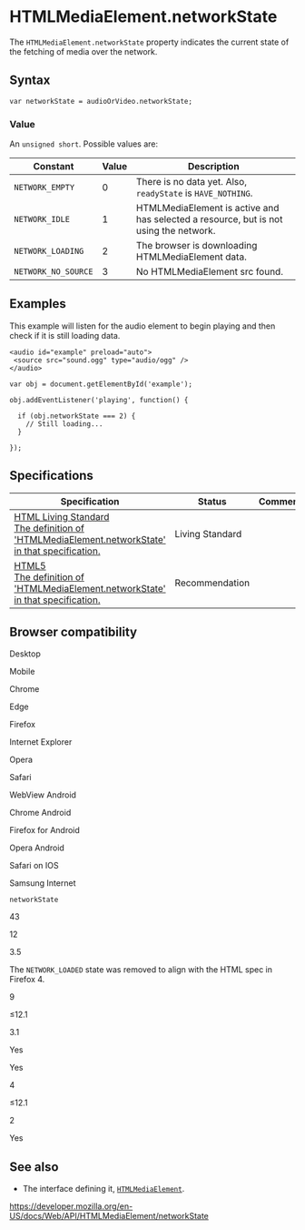 HTMLMediaElement.networkState
=============================

The `HTMLMediaElement.networkState` property indicates the current state of the fetching of media over the network.

Syntax
------

    var networkState = audioOrVideo.networkState;

### Value

An `unsigned short`. Possible values are:

<table><thead><tr class="header"><th>Constant</th><th>Value</th><th>Description</th></tr></thead><tbody><tr class="odd"><td><code>NETWORK_EMPTY</code></td><td>0</td><td>There is no data yet. Also, <code>readyState</code> is <code>HAVE_NOTHING</code>.</td></tr><tr class="even"><td><code>NETWORK_IDLE</code></td><td>1</td><td>HTMLMediaElement is active and has selected a resource, but is not using the network.</td></tr><tr class="odd"><td><code>NETWORK_LOADING</code></td><td>2</td><td>The browser is downloading HTMLMediaElement data.</td></tr><tr class="even"><td><code>NETWORK_NO_SOURCE</code></td><td>3</td><td>No HTMLMediaElement src found.</td></tr></tbody></table>

Examples
--------

This example will listen for the audio element to begin playing and then check if it is still loading data.

    <audio id="example" preload="auto">
     <source src="sound.ogg" type="audio/ogg" />
    </audio>

    var obj = document.getElementById('example');

    obj.addEventListener('playing', function() {

      if (obj.networkState === 2) {
        // Still loading...
      }

    });

Specifications
--------------

<table><thead><tr class="header"><th>Specification</th><th>Status</th><th>Comment</th></tr></thead><tbody><tr class="odd"><td><a href="https://html.spec.whatwg.org/multipage/#dom-media-networkstate">HTML Living Standard<br />
<span class="small">The definition of 'HTMLMediaElement.networkState' in that specification.</span></a></td><td><span class="spec-living">Living Standard</span></td><td></td></tr><tr class="even"><td><a href="https://www.w3.org/TR/html52/embedded-content-0.html#htmlmediaelement">HTML5<br />
<span class="small">The definition of 'HTMLMediaElement.networkState' in that specification.</span></a></td><td><span class="spec-rec">Recommendation</span></td><td></td></tr></tbody></table>

Browser compatibility
---------------------

Desktop

Mobile

Chrome

Edge

Firefox

Internet Explorer

Opera

Safari

WebView Android

Chrome Android

Firefox for Android

Opera Android

Safari on IOS

Samsung Internet

`networkState`

43

12

3.5

The `NETWORK_LOADED` state was removed to align with the HTML spec in Firefox 4.

9

≤12.1

3.1

Yes

Yes

4

≤12.1

2

Yes

See also
--------

-   The interface defining it, [`HTMLMediaElement`](../htmlmediaelement).

<a href="https://developer.mozilla.org/en-US/docs/Web/API/HTMLMediaElement/networkState" class="_attribution-link">https://developer.mozilla.org/en-US/docs/Web/API/HTMLMediaElement/networkState</a>
